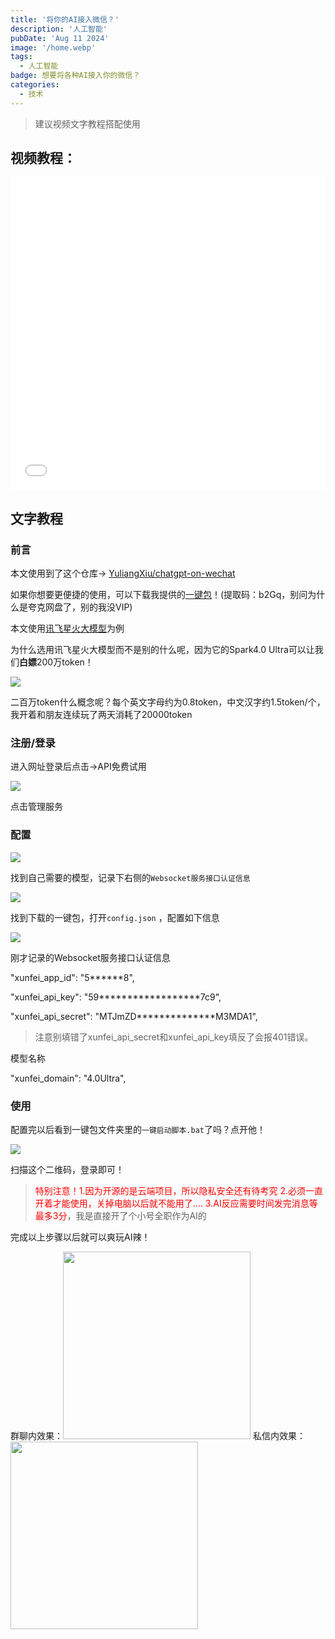 ```yaml
---
title: '将你的AI接入微信？'
description: '人工智能'
pubDate: 'Aug 11 2024'
image: '/home.webp'
tags:
  - 人工智能
badge: 想要将各种AI接入你的微信？
categories:
  - 技术
---
```

> 建议视频文字教程搭配使用

## 视频教程：

<iframe src="//player.bilibili.com/player.html?isOutside=true&aid=112947103862208&bvid=BV1HEeceJEAc&cid=500001646610941&p=1" allowfullscreen="allowfullscreen" width="100%" height="500" scrolling="no" frameborder="0" sandbox="allow-top-navigation allow-same-origin allow-forms allow-scripts"></iframe>


## 文字教程

### 前言

本文使用到了这个仓库-> [YuliangXiu/chatgpt-on-wechat](https://github.com/YuliangXiu/chatgpt-on-wechat)

如果你想要更便捷的使用，可以下载我提供的[一键包](https://pan.quark.cn/s/fee19905e690)！(提取码：b2Gq，别问为什么是夸克网盘了，别的我没VIP)

本文使用[讯飞星火大模型](https://xinghuo.xfyun.cn/)为例

为什么选用讯飞星火大模型而不是别的什么呢，因为它的Spark4.0 Ultra可以让我们**白嫖**200万token！

![](/chatgpt-on-wechat/6.png)

二百万token什么概念呢？每个英文字母约为0.8token，中文汉字约1.5token/个，我开着和朋友连续玩了两天消耗了20000token

### 注册/登录

进入网址登录后点击->API免费试用

![](/chatgpt-on-wechat/1.png)

点击管理服务

### 配置

![](/chatgpt-on-wechat/2.png)

找到自己需要的模型，记录下右侧的`Websocket服务接口认证信息`

![](/chatgpt-on-wechat/3.png)

找到下载的一键包，打开` config.json ` ，配置如下信息

![](/chatgpt-on-wechat/4.jpg)

刚才记录的Websocket服务接口认证信息

"xunfei_app_id": "5******8",

"xunfei_api_key": "59******************7c9",

"xunfei_api_secret": "MTJmZD**************M3MDA1",

> 注意别填错了xunfei_api_secret和xunfei_api_key填反了会报401错误。

模型名称

"xunfei_domain": "4.0Ultra",

### 使用


配置完以后看到一键包文件夹里的` 一键启动脚本.bat `了吗？点开他！

![](/chatgpt-on-wechat/5.png)

扫描这个二维码，登录即可！

> <font color=red>特别注意！1.因为开源的是云端项目，所以隐私安全还有待考究 2.必须一直开着才能使用，关掉电脑以后就不能用了....  3.AI反应需要时间发完消息等最多3分</font>，我是直接开了个小号全职作为AI的

完成以上步骤以后就可以爽玩AI辣！

群聊内效果：<img src="/chatgpt-on-wechat/group.jpg"  width="300" />
私信内效果：<img src="/chatgpt-on-wechat/man.jpg"  width="300" />
